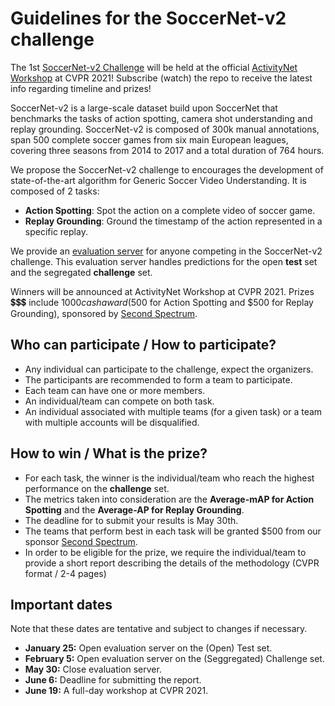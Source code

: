 # Guidelines for the SoccerNet-v2 challenge

The 1st [SoccerNet-v2 Challenge](https://eval.ai/web/challenges/challenge-page/761/overview) will be held at the 
official [ActivityNet Workshop](http://activity-net.org/challenges/2020/challenge.html) at CVPR 2021! 
Subscribe (watch) the repo to receive the latest info regarding timeline and prizes!


SoccerNet-v2 is a large-scale dataset build upon SoccerNet that benchmarks the tasks of action spotting, camera shot understanding and replay grounding. 
SoccerNet-v2 is composed of 300k manual annotations, span 500 complete soccer games from six main European leagues, covering three seasons from 2014 to 2017 and a total duration of 764 hours.

We propose the SoccerNet-v2 challenge to encourages the development of state-of-the-art algorithm for Generic Soccer Video Understanding. 
It is composed of 2 tasks:
 - **Action Spotting**: Spot the action on a complete video of soccer game.
 - **Replay Grounding**: Ground the timestamp of the action represented in a specific replay.

We provide an [evaluation server](https://eval.ai/web/challenges/challenge-page/761/overview) for anyone competing in the SoccerNet-v2 challenge. 
This evaluation server handles predictions for the open **test** set and the segregated **challenge** set.

Winners will be announced at ActivityNet Workshop at CVPR 2021. 
Prizes 💲💲💲 include $1000 cash award ($500 for Action Spotting and $500 for Replay Grounding), sponsored by [Second Spectrum](https://www.secondspectrum.com/index.html).


## Who can participate / How to participate?

 - Any individual can participate to the challenge, expect the organizers.
 - The participants are recommended to form a team to participate.
 - Each team can have one or more members. 
 - An individual/team can compete on both task.
 - An individual associated with multiple teams (for a given task) or a team with multiple accounts will be disqualified.

## How to win / What is the prize?

 - For each task, the winner is the individual/team who reach the highest performance on the **challenge** set.
 - The metrics taken into consideration are the **Average-mAP for Action Spotting** and the **Average-AP for Replay Grounding**.
 - The deadline for to submit your results is May 30th.
 - The teams that perform best in each task will be granted $500 from our sponsor [Second Spectrum](https://www.secondspectrum.com/index.html).
 - In order to be eligible for the prize, we require the individual/team to provide a short report describing the details of the methodology (CVPR format / 2-4 pages)


## Important dates

Note that these dates are tentative and subject to changes if necessary.

 - **January 25:** Open evaluation server on the (Open) Test set.
 - **February 5:** Open evaluation server on the (Seggregated) Challenge set.
 - **May 30:** Close evaluation server.
 - **June 6:** Deadline for submitting the report.
 - **June 19:** A full-day workshop at CVPR 2021.


